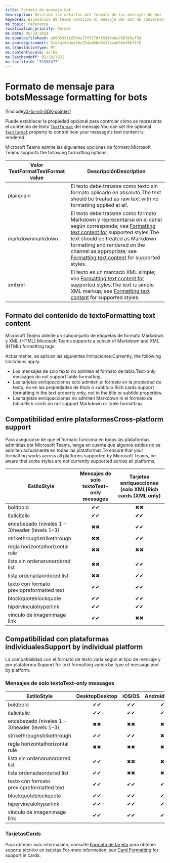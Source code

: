 ```yaml
---
title: Formato de mensaje bot
description: Describe los detalles del formato de los mensajes de bot
keywords: Escenarios de teams canaliza el mensaje del bot de conversación
ms.topic: reference
localization_priority: Normal
ms.date: 05/20/2019
ms.openlocfilehash: a9566331b259ba77f6770ff6394e8a788769af5d
ms.sourcegitcommit: 51e4a1464ea58c254ad6bd0317aca03ebf6bf1f6
ms.translationtype: MT
ms.contentlocale: es-ES
ms.lasthandoff: 05/19/2021
ms.locfileid: "52566477"
---
```

# <a name="message-formatting-for-bots"></a><span data-ttu-id="7ba7a-104">Formato de mensaje para bots</span><span class="sxs-lookup"><span data-stu-id="7ba7a-104">Message formatting for bots</span></span>

[!include[v3-to-v4-SDK-pointer](~/includes/v3-to-v4-pointer-bots.md)]

<span data-ttu-id="7ba7a-105">Puede establecer la propiedad opcional para controlar cómo se representa el contenido de texto [`TextFormat`](/bot-framework/dotnet/bot-builder-dotnet-create-messages#customizing-a-message) del mensaje.</span><span class="sxs-lookup"><span data-stu-id="7ba7a-105">You can set the optional [`TextFormat`](/bot-framework/dotnet/bot-builder-dotnet-create-messages#customizing-a-message) property to control how your message's text content is rendered.</span></span>

<span data-ttu-id="7ba7a-106">Microsoft Teams admite las siguientes opciones de formato:</span><span class="sxs-lookup"><span data-stu-id="7ba7a-106">Microsoft Teams supports the following formatting options:</span></span>

| <span data-ttu-id="7ba7a-107">Valor TextFormat</span><span class="sxs-lookup"><span data-stu-id="7ba7a-107">TextFormat value</span></span> | <span data-ttu-id="7ba7a-108">Descripción</span><span class="sxs-lookup"><span data-stu-id="7ba7a-108">Description</span></span> |
| --- | --- |
| <span data-ttu-id="7ba7a-109">plain</span><span class="sxs-lookup"><span data-stu-id="7ba7a-109">plain</span></span> | <span data-ttu-id="7ba7a-110">El texto debe tratarse como texto sin formato aplicado en absoluto.</span><span class="sxs-lookup"><span data-stu-id="7ba7a-110">The text should be treated as raw text with no formatting applied at all.</span></span> |
| <span data-ttu-id="7ba7a-111">markdown</span><span class="sxs-lookup"><span data-stu-id="7ba7a-111">markdown</span></span> | <span data-ttu-id="7ba7a-112">El texto debe tratarse como formato Markdown y representarse en el canal según corresponda; vea [Formatting text content for](#formatting-text-content) supported styles.</span><span class="sxs-lookup"><span data-stu-id="7ba7a-112">The text should be treated as Markdown formatting and rendered on the channel as appropriate; see [Formatting text content](#formatting-text-content) for supported styles.</span></span> |
| <span data-ttu-id="7ba7a-113">xml</span><span class="sxs-lookup"><span data-stu-id="7ba7a-113">xml</span></span> | <span data-ttu-id="7ba7a-114">El texto es un marcado XML simple; vea [Formatting text content for](#formatting-text-content) supported styles.</span><span class="sxs-lookup"><span data-stu-id="7ba7a-114">The text is simple XML markup; see [Formatting text content](#formatting-text-content) for supported styles.</span></span> |

## <a name="formatting-text-content"></a><span data-ttu-id="7ba7a-115">Formato del contenido de texto</span><span class="sxs-lookup"><span data-stu-id="7ba7a-115">Formatting text content</span></span>

<span data-ttu-id="7ba7a-116">Microsoft Teams admite un subconjunto de etiquetas de formato Markdown y XML (HTML).</span><span class="sxs-lookup"><span data-stu-id="7ba7a-116">Microsoft Teams supports a subset of Markdown and XML (HTML) formatting tags.</span></span>

<span data-ttu-id="7ba7a-117">Actualmente, se aplican las siguientes limitaciones:</span><span class="sxs-lookup"><span data-stu-id="7ba7a-117">Currently, the following limitations apply:</span></span>

* <span data-ttu-id="7ba7a-118">Los mensajes de solo texto no admiten el formato de tabla.</span><span class="sxs-lookup"><span data-stu-id="7ba7a-118">Text-only messages do not support table formatting.</span></span>
* <span data-ttu-id="7ba7a-119">Las tarjetas enriquecciones solo admiten el formato en la propiedad de texto, no en las propiedades de título o subtítulo.</span><span class="sxs-lookup"><span data-stu-id="7ba7a-119">Rich cards support formatting in the text property only, not in the title or subtitle properties.</span></span>
* <span data-ttu-id="7ba7a-120">Las tarjetas enriquecciones no admiten Markdown ni el formato de tabla.</span><span class="sxs-lookup"><span data-stu-id="7ba7a-120">Rich cards do not support Markdown or table formatting.</span></span>

## <a name="cross-platform-support"></a><span data-ttu-id="7ba7a-121">Compatibilidad entre plataformas</span><span class="sxs-lookup"><span data-stu-id="7ba7a-121">Cross-platform support</span></span>

<span data-ttu-id="7ba7a-122">Para asegurarse de que el formato funciona en todas las plataformas admitidas por Microsoft Teams, tenga en cuenta que algunos estilos no se admiten actualmente en todas las plataformas.</span><span class="sxs-lookup"><span data-stu-id="7ba7a-122">To ensure that your formatting works across all platforms supported by Microsoft Teams, be aware that some styles are not currently supported across all platforms.</span></span>

| <span data-ttu-id="7ba7a-123">Estilo</span><span class="sxs-lookup"><span data-stu-id="7ba7a-123">Style</span></span>                     | <span data-ttu-id="7ba7a-124">Mensajes de solo texto</span><span class="sxs-lookup"><span data-stu-id="7ba7a-124">Text-only messages</span></span> | <span data-ttu-id="7ba7a-125">Tarjetas enriquecciones (solo XML)</span><span class="sxs-lookup"><span data-stu-id="7ba7a-125">Rich cards (XML only)</span></span> |
| ---                       | :---: | :---: |
| <span data-ttu-id="7ba7a-126">bold</span><span class="sxs-lookup"><span data-stu-id="7ba7a-126">bold</span></span>                      | <span data-ttu-id="7ba7a-127">✔</span><span class="sxs-lookup"><span data-stu-id="7ba7a-127">✔</span></span> | <span data-ttu-id="7ba7a-128">✖</span><span class="sxs-lookup"><span data-stu-id="7ba7a-128">✖</span></span> |
| <span data-ttu-id="7ba7a-129">italic</span><span class="sxs-lookup"><span data-stu-id="7ba7a-129">italic</span></span>                    | <span data-ttu-id="7ba7a-130">✔</span><span class="sxs-lookup"><span data-stu-id="7ba7a-130">✔</span></span> | <span data-ttu-id="7ba7a-131">✔</span><span class="sxs-lookup"><span data-stu-id="7ba7a-131">✔</span></span> |
| <span data-ttu-id="7ba7a-132">encabezado (niveles 1 &ndash; 3)</span><span class="sxs-lookup"><span data-stu-id="7ba7a-132">header (levels 1&ndash;3)</span></span> | <span data-ttu-id="7ba7a-133">✖</span><span class="sxs-lookup"><span data-stu-id="7ba7a-133">✖</span></span> | <span data-ttu-id="7ba7a-134">✔</span><span class="sxs-lookup"><span data-stu-id="7ba7a-134">✔</span></span> |
| <span data-ttu-id="7ba7a-135">strikethrough</span><span class="sxs-lookup"><span data-stu-id="7ba7a-135">strikethrough</span></span>             | <span data-ttu-id="7ba7a-136">✖</span><span class="sxs-lookup"><span data-stu-id="7ba7a-136">✖</span></span> | <span data-ttu-id="7ba7a-137">✔</span><span class="sxs-lookup"><span data-stu-id="7ba7a-137">✔</span></span> |
| <span data-ttu-id="7ba7a-138">regla horizontal</span><span class="sxs-lookup"><span data-stu-id="7ba7a-138">horizontal rule</span></span>           | <span data-ttu-id="7ba7a-139">✖</span><span class="sxs-lookup"><span data-stu-id="7ba7a-139">✖</span></span> | <span data-ttu-id="7ba7a-140">✖</span><span class="sxs-lookup"><span data-stu-id="7ba7a-140">✖</span></span> |
| <span data-ttu-id="7ba7a-141">lista sin ordenar</span><span class="sxs-lookup"><span data-stu-id="7ba7a-141">unordered list</span></span>            | <span data-ttu-id="7ba7a-142">✖</span><span class="sxs-lookup"><span data-stu-id="7ba7a-142">✖</span></span> | <span data-ttu-id="7ba7a-143">✔</span><span class="sxs-lookup"><span data-stu-id="7ba7a-143">✔</span></span> |
| <span data-ttu-id="7ba7a-144">lista ordenada</span><span class="sxs-lookup"><span data-stu-id="7ba7a-144">ordered list</span></span>              | <span data-ttu-id="7ba7a-145">✖</span><span class="sxs-lookup"><span data-stu-id="7ba7a-145">✖</span></span> | <span data-ttu-id="7ba7a-146">✔</span><span class="sxs-lookup"><span data-stu-id="7ba7a-146">✔</span></span> |
| <span data-ttu-id="7ba7a-147">texto con formato previo</span><span class="sxs-lookup"><span data-stu-id="7ba7a-147">preformatted text</span></span>         | <span data-ttu-id="7ba7a-148">✔</span><span class="sxs-lookup"><span data-stu-id="7ba7a-148">✔</span></span> | <span data-ttu-id="7ba7a-149">✔</span><span class="sxs-lookup"><span data-stu-id="7ba7a-149">✔</span></span> |
| <span data-ttu-id="7ba7a-150">blockquote</span><span class="sxs-lookup"><span data-stu-id="7ba7a-150">blockquote</span></span>                | <span data-ttu-id="7ba7a-151">✔</span><span class="sxs-lookup"><span data-stu-id="7ba7a-151">✔</span></span> | <span data-ttu-id="7ba7a-152">✔</span><span class="sxs-lookup"><span data-stu-id="7ba7a-152">✔</span></span> |
| <span data-ttu-id="7ba7a-153">hipervínculo</span><span class="sxs-lookup"><span data-stu-id="7ba7a-153">hyperlink</span></span>                 | <span data-ttu-id="7ba7a-154">✔</span><span class="sxs-lookup"><span data-stu-id="7ba7a-154">✔</span></span> | <span data-ttu-id="7ba7a-155">✔</span><span class="sxs-lookup"><span data-stu-id="7ba7a-155">✔</span></span> |
| <span data-ttu-id="7ba7a-156">vínculo de imagen</span><span class="sxs-lookup"><span data-stu-id="7ba7a-156">image link</span></span>                | <span data-ttu-id="7ba7a-157">✔</span><span class="sxs-lookup"><span data-stu-id="7ba7a-157">✔</span></span> | <span data-ttu-id="7ba7a-158">✖</span><span class="sxs-lookup"><span data-stu-id="7ba7a-158">✖</span></span> |

## <a name="support-by-individual-platform"></a><span data-ttu-id="7ba7a-159">Compatibilidad con plataformas individuales</span><span class="sxs-lookup"><span data-stu-id="7ba7a-159">Support by individual platform</span></span>

<span data-ttu-id="7ba7a-160">La compatibilidad con el formato de texto varía según el tipo de mensaje y por plataforma.</span><span class="sxs-lookup"><span data-stu-id="7ba7a-160">Support for text formatting varies by type of message and by platform.</span></span>

### <a name="text-only-messages"></a><span data-ttu-id="7ba7a-161">Mensajes de solo texto</span><span class="sxs-lookup"><span data-stu-id="7ba7a-161">Text-only messages</span></span>

| <span data-ttu-id="7ba7a-162">Estilo</span><span class="sxs-lookup"><span data-stu-id="7ba7a-162">Style</span></span>                     | <span data-ttu-id="7ba7a-163">Desktop</span><span class="sxs-lookup"><span data-stu-id="7ba7a-163">Desktop</span></span> | <span data-ttu-id="7ba7a-164">iOS</span><span class="sxs-lookup"><span data-stu-id="7ba7a-164">iOS</span></span> | <span data-ttu-id="7ba7a-165">Android</span><span class="sxs-lookup"><span data-stu-id="7ba7a-165">Android</span></span> |
| ---                       | :---: | :---: | :---: |
| <span data-ttu-id="7ba7a-166">bold</span><span class="sxs-lookup"><span data-stu-id="7ba7a-166">bold</span></span>                      | <span data-ttu-id="7ba7a-167">✔</span><span class="sxs-lookup"><span data-stu-id="7ba7a-167">✔</span></span> | <span data-ttu-id="7ba7a-168">✔</span><span class="sxs-lookup"><span data-stu-id="7ba7a-168">✔</span></span> | <span data-ttu-id="7ba7a-169">✔</span><span class="sxs-lookup"><span data-stu-id="7ba7a-169">✔</span></span> |
| <span data-ttu-id="7ba7a-170">italic</span><span class="sxs-lookup"><span data-stu-id="7ba7a-170">italic</span></span>                    | <span data-ttu-id="7ba7a-171">✔</span><span class="sxs-lookup"><span data-stu-id="7ba7a-171">✔</span></span> | <span data-ttu-id="7ba7a-172">✔</span><span class="sxs-lookup"><span data-stu-id="7ba7a-172">✔</span></span> | <span data-ttu-id="7ba7a-173">✔</span><span class="sxs-lookup"><span data-stu-id="7ba7a-173">✔</span></span> |
| <span data-ttu-id="7ba7a-174">encabezado (niveles 1 &ndash; 3)</span><span class="sxs-lookup"><span data-stu-id="7ba7a-174">header (levels 1&ndash;3)</span></span> | <span data-ttu-id="7ba7a-175">✖</span><span class="sxs-lookup"><span data-stu-id="7ba7a-175">✖</span></span> | <span data-ttu-id="7ba7a-176">✖</span><span class="sxs-lookup"><span data-stu-id="7ba7a-176">✖</span></span> | <span data-ttu-id="7ba7a-177">✖</span><span class="sxs-lookup"><span data-stu-id="7ba7a-177">✖</span></span> |
| <span data-ttu-id="7ba7a-178">strikethrough</span><span class="sxs-lookup"><span data-stu-id="7ba7a-178">strikethrough</span></span>             | <span data-ttu-id="7ba7a-179">✔</span><span class="sxs-lookup"><span data-stu-id="7ba7a-179">✔</span></span> | <span data-ttu-id="7ba7a-180">✔</span><span class="sxs-lookup"><span data-stu-id="7ba7a-180">✔</span></span> | <span data-ttu-id="7ba7a-181">✖</span><span class="sxs-lookup"><span data-stu-id="7ba7a-181">✖</span></span> |
| <span data-ttu-id="7ba7a-182">regla horizontal</span><span class="sxs-lookup"><span data-stu-id="7ba7a-182">horizontal rule</span></span>           | <span data-ttu-id="7ba7a-183">✖</span><span class="sxs-lookup"><span data-stu-id="7ba7a-183">✖</span></span> | <span data-ttu-id="7ba7a-184">✖</span><span class="sxs-lookup"><span data-stu-id="7ba7a-184">✖</span></span> | <span data-ttu-id="7ba7a-185">✖</span><span class="sxs-lookup"><span data-stu-id="7ba7a-185">✖</span></span> |
| <span data-ttu-id="7ba7a-186">lista sin ordenar</span><span class="sxs-lookup"><span data-stu-id="7ba7a-186">unordered list</span></span>            | <span data-ttu-id="7ba7a-187">✔</span><span class="sxs-lookup"><span data-stu-id="7ba7a-187">✔</span></span> | <span data-ttu-id="7ba7a-188">✖</span><span class="sxs-lookup"><span data-stu-id="7ba7a-188">✖</span></span> | <span data-ttu-id="7ba7a-189">✖</span><span class="sxs-lookup"><span data-stu-id="7ba7a-189">✖</span></span> |
| <span data-ttu-id="7ba7a-190">lista ordenada</span><span class="sxs-lookup"><span data-stu-id="7ba7a-190">ordered list</span></span>              | <span data-ttu-id="7ba7a-191">✔</span><span class="sxs-lookup"><span data-stu-id="7ba7a-191">✔</span></span> | <span data-ttu-id="7ba7a-192">✖</span><span class="sxs-lookup"><span data-stu-id="7ba7a-192">✖</span></span> | <span data-ttu-id="7ba7a-193">✖</span><span class="sxs-lookup"><span data-stu-id="7ba7a-193">✖</span></span> |
| <span data-ttu-id="7ba7a-194">texto con formato previo</span><span class="sxs-lookup"><span data-stu-id="7ba7a-194">preformatted text</span></span>         | <span data-ttu-id="7ba7a-195">✔</span><span class="sxs-lookup"><span data-stu-id="7ba7a-195">✔</span></span> | <span data-ttu-id="7ba7a-196">✔</span><span class="sxs-lookup"><span data-stu-id="7ba7a-196">✔</span></span> | <span data-ttu-id="7ba7a-197">✔</span><span class="sxs-lookup"><span data-stu-id="7ba7a-197">✔</span></span> |
| <span data-ttu-id="7ba7a-198">blockquote</span><span class="sxs-lookup"><span data-stu-id="7ba7a-198">blockquote</span></span>                | <span data-ttu-id="7ba7a-199">✔</span><span class="sxs-lookup"><span data-stu-id="7ba7a-199">✔</span></span> | <span data-ttu-id="7ba7a-200">✔</span><span class="sxs-lookup"><span data-stu-id="7ba7a-200">✔</span></span> | <span data-ttu-id="7ba7a-201">✔</span><span class="sxs-lookup"><span data-stu-id="7ba7a-201">✔</span></span> |
| <span data-ttu-id="7ba7a-202">hipervínculo</span><span class="sxs-lookup"><span data-stu-id="7ba7a-202">hyperlink</span></span>                 | <span data-ttu-id="7ba7a-203">✔</span><span class="sxs-lookup"><span data-stu-id="7ba7a-203">✔</span></span> | <span data-ttu-id="7ba7a-204">✔</span><span class="sxs-lookup"><span data-stu-id="7ba7a-204">✔</span></span> | <span data-ttu-id="7ba7a-205">✔</span><span class="sxs-lookup"><span data-stu-id="7ba7a-205">✔</span></span> |
| <span data-ttu-id="7ba7a-206">vínculo de imagen</span><span class="sxs-lookup"><span data-stu-id="7ba7a-206">image link</span></span>                | <span data-ttu-id="7ba7a-207">✔</span><span class="sxs-lookup"><span data-stu-id="7ba7a-207">✔</span></span> | <span data-ttu-id="7ba7a-208">✔</span><span class="sxs-lookup"><span data-stu-id="7ba7a-208">✔</span></span> | <span data-ttu-id="7ba7a-209">✔</span><span class="sxs-lookup"><span data-stu-id="7ba7a-209">✔</span></span> |

### <a name="cards"></a><span data-ttu-id="7ba7a-210">Tarjetas</span><span class="sxs-lookup"><span data-stu-id="7ba7a-210">Cards</span></span>

<span data-ttu-id="7ba7a-211">Para obtener más información, consulte [Formato de tarjeta](~/task-modules-and-cards/cards/cards-format.md) para obtener soporte técnico en tarjetas.</span><span class="sxs-lookup"><span data-stu-id="7ba7a-211">For more information, see [Card Formatting](~/task-modules-and-cards/cards/cards-format.md) for support in cards.</span></span>
